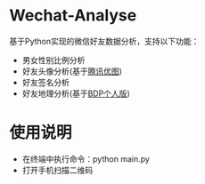 # Wechat-Analyse

基于Python实现的微信好友数据分析，支持以下功能：
* 男女性别比例分析
* 好友头像分析(基于[腾讯优图](https://open.youtu.qq.com/#/open))
* 好友签名分析
* 好友地理分析(基于[BDP个人版](https://me.bdp.cn/home.html))

# 使用说明

* 在终端中执行命令：python main.py
* 打开手机扫描二维码


